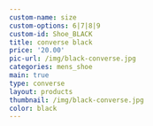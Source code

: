 ```yaml
---
custom-name: size
custom-options: 6|7|8|9
custom-id: Shoe_BLACK
title: converse black
price: '20.00'
pic-url: /img/black-converse.jpg
categories: mens_shoe
main: true
type: converse
layout: products
thumbnail: /img/black-converse.jpg
color: black
---
```


